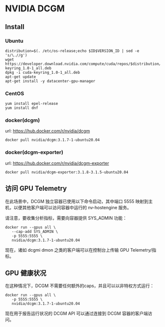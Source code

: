 

# NVIDIA DCGM




## Install

### Ubuntu
```
distribution=$(. /etc/os-release;echo $ID$VERSION_ID | sed -e 's/\.//g')
wget https://developer.download.nvidia.com/compute/cuda/repos/$distribution/x86_64/cuda-keyring_1.0-1_all.deb
dpkg -i cuda-keyring_1.0-1_all.deb
apt-get update
apt-get install -y datacenter-gpu-manager
```


### CentOS
```
yum install epel-release
yum install dnf
```


### docker(dcgm)

url: https://hub.docker.com/r/nvidia/dcgm

```
docker pull nvidia/dcgm:3.1.7-1-ubuntu20.04
```

### docker(dcgm-exporter)

url: https://hub.docker.com/r/nvidia/dcgm-exporter
```
docker pull nvidia/dcgm-exporter:3.1.8-3.1.5-ubuntu20.04
```






## 访问 GPU Telemetry

在此场景中，DCGM 独立容器已使用以下命令启动，其中端口 5555 映射到主机，以便其他客户端可以访问容器中运行的 nv-hostengine 服务。 

请注意，要收集分析指标，需要向容器提供 SYS_ADMIN 功能：

```
docker run --gpus all \
   --cap-add SYS_ADMIN \
   -p 5555:5555 \
   nvidia/dcgm:3.1.7-1-ubuntu20.04
```

现在，诸如 dcgmi dmon 之类的客户端可以在控制台上传输 GPU Telemetry/指标。

## GPU 健康状况
在这种情况下，DCGM 不需要任何额外的caps，并且可以以非特权方式运行：

```
docker run --gpus all \
   -p 5555:5555 \
   nvidia/dcgm:3.1.7-1-ubuntu20.04
```

现在用于报告运行状况的 DCGM API 可以通过连接到 DCGM 容器的客户端访问。


